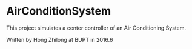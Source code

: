 # AirConditionSystem

This project simulates a center controller of an Air Conditioning System.

Written by Hong Zhilong at BUPT in 2016.6

